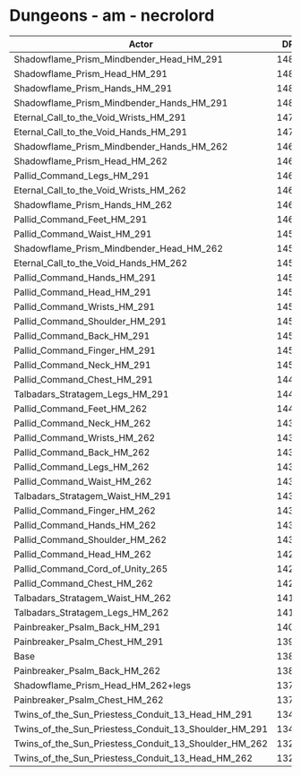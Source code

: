 # Dungeons - am - necrolord
| Actor | DPS | Increase |
|---|:---:|:---:|
|Shadowflame_Prism_Mindbender_Head_HM_291|14858|6.96%|
|Shadowflame_Prism_Head_HM_291|14850|6.90%|
|Shadowflame_Prism_Hands_HM_291|14839|6.82%|
|Shadowflame_Prism_Mindbender_Hands_HM_291|14837|6.81%|
|Eternal_Call_to_the_Void_Wrists_HM_291|14779|6.39%|
|Eternal_Call_to_the_Void_Hands_HM_291|14774|6.36%|
|Shadowflame_Prism_Mindbender_Hands_HM_262|14645|5.43%|
|Shadowflame_Prism_Head_HM_262|14637|5.37%|
|Pallid_Command_Legs_HM_291|14623|5.27%|
|Eternal_Call_to_the_Void_Wrists_HM_262|14618|5.23%|
|Shadowflame_Prism_Hands_HM_262|14616|5.22%|
|Pallid_Command_Feet_HM_291|14607|5.15%|
|Pallid_Command_Waist_HM_291|14590|5.03%|
|Shadowflame_Prism_Mindbender_Head_HM_262|14588|5.02%|
|Eternal_Call_to_the_Void_Hands_HM_262|14571|4.90%|
|Pallid_Command_Hands_HM_291|14562|4.83%|
|Pallid_Command_Head_HM_291|14543|4.69%|
|Pallid_Command_Wrists_HM_291|14537|4.65%|
|Pallid_Command_Shoulder_HM_291|14526|4.57%|
|Pallid_Command_Back_HM_291|14516|4.50%|
|Pallid_Command_Finger_HM_291|14513|4.48%|
|Pallid_Command_Neck_HM_291|14503|4.41%|
|Pallid_Command_Chest_HM_291|14496|4.36%|
|Talbadars_Stratagem_Legs_HM_291|14434|3.91%|
|Pallid_Command_Feet_HM_262|14401|3.67%|
|Pallid_Command_Neck_HM_262|14381|3.53%|
|Pallid_Command_Wrists_HM_262|14381|3.53%|
|Pallid_Command_Back_HM_262|14379|3.51%|
|Pallid_Command_Legs_HM_262|14376|3.49%|
|Pallid_Command_Waist_HM_262|14373|3.47%|
|Talbadars_Stratagem_Waist_HM_291|14373|3.47%|
|Pallid_Command_Finger_HM_262|14368|3.43%|
|Pallid_Command_Hands_HM_262|14339|3.23%|
|Pallid_Command_Shoulder_HM_262|14331|3.17%|
|Pallid_Command_Head_HM_262|14286|2.84%|
|Pallid_Command_Cord_of_Unity_265|14280|2.80%|
|Pallid_Command_Chest_HM_262|14232|2.45%|
|Talbadars_Stratagem_Waist_HM_262|14175|2.04%|
|Talbadars_Stratagem_Legs_HM_262|14172|2.02%|
|Painbreaker_Psalm_Back_HM_291|14013|0.88%|
|Painbreaker_Psalm_Chest_HM_291|13984|0.67%|
|Base|13891|0.00%|
|Painbreaker_Psalm_Back_HM_262|13856|-0.25%|
|Shadowflame_Prism_Head_HM_262+legs|13799|-0.66%|
|Painbreaker_Psalm_Chest_HM_262|13732|-1.14%|
|Twins_of_the_Sun_Priestess_Conduit_13_Head_HM_291|13493|-2.87%|
|Twins_of_the_Sun_Priestess_Conduit_13_Shoulder_HM_291|13484|-2.93%|
|Twins_of_the_Sun_Priestess_Conduit_13_Shoulder_HM_262|13293|-4.30%|
|Twins_of_the_Sun_Priestess_Conduit_13_Head_HM_262|13241|-4.68%|

